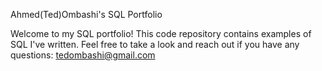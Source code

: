 Ahmed(Ted)Ombashi's SQL Portfolio 

Welcome to my SQL portfolio! This code repository contains examples of SQL I've written. 
Feel free to take a look and reach out if you have any questions: 
tedombashi@gmail.com
